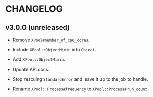 # CHANGELOG

## v3.0.0 (unreleased)

* Remove `XPool#number_of_cpu_cores`.

* Include `XPool::ObjectMixin` into `Object`.

* Add `XPool::ObjectMixin`.

* Update API docs.

* Stop rescuing `StandardError` and leave it up to the job to handle.

* Rename `XPool::Process#frequency` to `XPool::Process#run_count`
